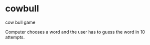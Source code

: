 # cowbull
cow bull game

Computer chooses a word and the user has to guess the word in 10 attempts.
